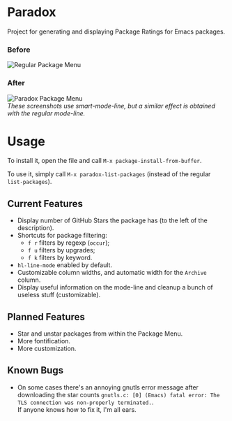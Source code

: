 Paradox
=======

Project for generating and displaying Package Ratings for Emacs packages.

### Before ###
![Regular Package Menu](https://raw.github.com/Bruce-Connor/paradox/master/before.png)

### After ###
![Paradox Package Menu](https://raw.github.com/Bruce-Connor/paradox/master/after.png)  
*These screenshots use smart-mode-line, but a similar effect is obtained with the regular mode-line.*

Usage
===

To install it, open the file and call `M-x package-install-from-buffer`.

To use it, simply call `M-x paradox-list-packages` (instead of the regular `list-packages`).

## Current Features ##

* Display number of GitHub Stars the package has (to the left of the
  description).
* Shortcuts for package filtering:
    * `f r` filters by regexp (`occur`);
    * `f u` filters by upgrades;
    * `f k` filters by keyword.
* `hl-line-mode` enabled by default.
* Customizable column widths, and automatic width for the `Archive` column.
* Display useful information on the mode-line and cleanup a bunch of useless stuff (customizable).

## Planned Features ##

* Star and unstar packages from within the Package Menu.
* More fontification.
* More customization.

## Known Bugs ##

* On some cases there's an annoying gnutls error message after downloading the star counts `gnutls.c: [0] (Emacs) fatal error: The TLS connection was non-properly terminated.`.  
  If anyone knows how to fix it, I'm all ears.

